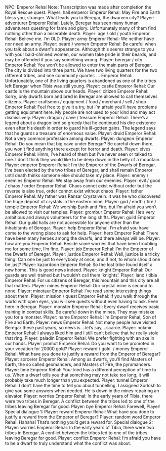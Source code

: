 NPC: Emperor Rehal
Note: Transcription was made after completion the Royal Rescue quest.
Player: hail emperor
Emperor Rehal: May Fire and Earth bless you, stranger. What leads you to Beregar, the dwarven city?
Player: adventurer
Emperor Rehal: Lately, Beregar has seen many human adventurers questing for fame and glory. Unfortunately many of them find nothing other than a miserable death.
Player: age / old / youth
Emperor Rehal: Believe me. I’m OLD.
Player: army
Emperor Rehal: We neither have nor need an army.
Player: beard / women
Emperor Rehal: Be careful when you talk about a dwarf’s appearance. Although this seems strange to you with your bald-chinned women, our women take pride in their beards, and may be offended if you say something wrong.
Player: beregar / city
Emperor Rehal: You won’t be allowed to enter the main parts of Beregar. The city is divided into three parts. We have two living quarters for the two different tribes, and one community quarter. …
Emperor Rehal: Unfortunately, one of the living quarters is abandoned as one of the tribes left Beregar when Tibia was still young.
Player: castle
Emperor Rehal: Our castle is the mountain above our heads.
Player: citizen
Emperor Rehal: Sorry, only dwarfs born and bred in Beregar are allowed to call themselves citizens.
Player: craftsmen / equipment / food / merchant / sell / shop
Emperor Rehal: Feel free to give it a try, but I’m afraid you’ll have problems getting equipment here. My people are not used to your kind and may act dismissively.
Player: dragon / cave / treasure
Emperor Rehal: There’s a legend about a dragon lord so greedy that he continued his dire existence even after his death in order to guard his ill-gotten gains. The legend says that he guards a treasure of enormous value.
Player: druid
Emperor Rehal: Not a very common profession among dwarfs.
Player: dungeon
Emperor Rehal: Do you mean that big cave under Beregar? Be careful down there, you won’t find anything there except for horror and death.
Player: elves
Emperor Rehal: Hmm, I’ve heard of them but I’ve never seen or talked to one. I don’t think they would like to be deep down in the belly of a mountain.
Player: emperor
Emperor Rehal: I’m the Emperor of the Dwarfs of Beregar. I’ve been elected by the two tribes of Beregar, and shall remain Emperor until death thinks someone else should take my place.
Player: enemy / enemies
Emperor Rehal: We stay away from our enemies.
Player: evil / good / chaos / order
Emperor Rehal: Chaos cannot exist without order but the reverse is also true, order cannot exist without chaos.
Player: father
Emperor Rehal: My father was Ransar Crystalvein. It was he who discovered the huge deposit of crystals in the eastern mine.
Player: god / earth / fire / temple
Emperor Rehal: We worship Earth and Fire, but I’m afraid you won’t be allowed to visit our temples.
Player: grombur
Emperor Rehal: He’s very ambitious and always volunteers for the long shifts.
Player: guild
Emperor Rehal: Our guild halls are not accessible for anyone other than the inhabitants of Beregar.
Player: help
Emperor Rehal: I’m afraid you have come to the wrong place to ask for help.
Player: hero
Emperor Rehal: There have been many heroes among the dwarfs, and there always will be.
Player: how are you
Emperor Rehal: Beside some worries that have been troubling me for some time, I’m fine.
Player: job
Emperor Rehal: I’m the Emperor of the Dwarfs of Beregar.
Player: justice
Emperor Rehal: Well, justice is a tricky thing. Can one be just to everybody at once, and if not, to whom should one be just?
Player: kazordoon
Emperor Rehal: So the lost tribe found itself a new home. This is good news indeed.
Player: knight
Emperor Rehal: Our guards are well trained but I wouldn’t call them ‘knights’.
Player: land / tibia
Emperor Rehal: For us citizens of Beregar, this mountain and this city are all that matters.
Player: mines
Emperor Rehal: Our crystal mine is second to none.
Player: minotaur
Emperor Rehal: I’ve read some interesting things about them.
Player: mission / quest
Emperor Rehal: If you walk through the world with open eyes, you will see quests without even having to ask. Even here in Beregar.
Player: monster
Emperor Rehal: Every dwarf receives basic training in combat skills. Be careful down in the mines. They may mistake you for a monster.
Player: name
Emperor Rehal: I’m Emperor Rehal, Son of Fire and Earth.
Player: news
Emperor Rehal: Not many people have visited Beregar these past years, so news is….let’s say….scarce.
Player: nokmir
Emperor Rehal: I always liked him and I still can’t believe that he really stole that ring.
Player: paladin
Emperor Rehal: We prefer fighting with an axe in our hands.
Player: promot
Emperor Rehal: Do you want to be promoted in your vocation for 20000 gold?
Player: reward / gold  / money
Emperor Rehal: What have you done to justify a reward from the Emperor of Beregar?
Player: sorcerer
Emperor Rehal: Among us dwarfs, you’ll find Masters of Earth, the so called geomancers, and Masters of Fire, the pyromancers.
Player: time
Emperor Rehal: Your kind has a different perception of time to us. When a dwarf tells you that something may not take too long, it will probably take much longer than you expected.
Player: tunnel
Emperor Rehal: I don’t have the time to tell you about tunnelling. I assigned Xorlosh to give you some answers when needed. He is down in the mines repairing an elevator.
Player: worries
Emperor Rehal: In the early years of Tibia, there were two tribes in Beregar. A conflict between the tribes led to one of the tribes leaving Beregar for good.
Player: bye
Emperor Rehal: Farewell, Player!
Special dialogue 1:
Player: reward
Emperor Rehal: What have you done to justify a reward from the Emperor of Beregar?
Player: random word
Emperor Rehal: Hahaha! That’s nothing you’d get a reward for.
Special dialogue 2:
Player: worries
Emperor Rehal: In the early years of Tibia, there were two tribes in Beregar. A conflict between the tribes led to one of the tribes leaving Beregar for good.
Player: conflict
Emperor Rehal: I’m afraid you have to be a dwarf to truly understand what the conflict was about.